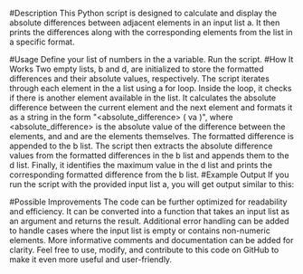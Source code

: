 #Description
This Python script is designed to calculate and display the absolute differences between adjacent elements in an input list a. It then prints the differences along with the corresponding elements from the list in a specific format.

#Usage
Define your list of numbers in the a variable.
Run the script.
#How It Works
Two empty lists, b and d, are initialized to store the formatted differences and their absolute values, respectively.
The script iterates through each element in the a list using a for loop.
Inside the loop, it checks if there is another element available in the list.
It calculates the absolute difference between the current element and the next element and formats it as a string in the form "<absolute_difference> (<element1> va <element2>)", where <absolute_difference> is the absolute value of the difference between the elements, and <element1> and <element2> are the elements themselves.
The formatted difference is appended to the b list.
The script then extracts the absolute difference values from the formatted differences in the b list and appends them to the d list.
Finally, it identifies the maximum value in the d list and prints the corresponding formatted difference from the b list.
#Example Output
If you run the script with the provided input list a, you will get output similar to this:


#Possible Improvements
The code can be further optimized for readability and efficiency.
It can be converted into a function that takes an input list as an argument and returns the result.
Additional error handling can be added to handle cases where the input list is empty or contains non-numeric elements.
More informative comments and documentation can be added for clarity.
Feel free to use, modify, and contribute to this code on GitHub to make it even more useful and user-friendly.
